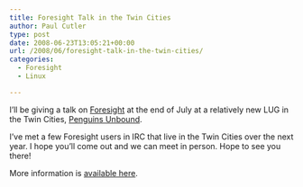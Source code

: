 ```yaml
---
title: Foresight Talk in the Twin Cities
author: Paul Cutler
type: post
date: 2008-06-23T13:05:21+00:00
url: /2008/06/foresight-talk-in-the-twin-cities/
categories:
  - Foresight
  - Linux

---
```

I&#8217;ll be giving a talk on [Foresight][1] at the end of July at a relatively new LUG in the Twin Cities, [Penguins Unbound][2].

I&#8217;ve met a few Foresight users in IRC that live in the Twin Cities over the next year. I hope you&#8217;ll come out and we can meet in person. Hope to see you there!

More information is [available here][3].

 [1]: http://www.foresightlinux.org
 [2]: http://www.penguinsunbound.org/
 [3]: http://www.penguinsunbound.org/Future_Meetings